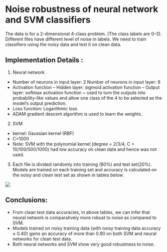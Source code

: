# Noise robustness of neural network and SVM classifiers
The data is for a 2-dimensional 4-class problem. (The class labels are 0–3). Different files have different level of noise in labels. We need to train classifiers using the noisy data and test it on clean data.
## Implementation Details :
1. Neural network
  * Number of neurons in input layer: 2
    Number of neurons in input layer: 8
  * Activation function
    – Hidden layer: sigmoid activation function
    – Output layer: softmax activation function
      ~ used to turn the outputs into probability-like values and allow one class of the 4 to be selected as the model’s output prediction.
  * Loss function: Logarithmic loss
  * ADAM gradient descent algorithm is used to learn the weights.
2. SVM
  * kernel: Gaussian kernel (RBF)
  * C=1000
  * Note: SVM with the polynomial kernel (degree = 2/3/4, C = 10/100/500/1000) had low accuracy on clean data and hence was not used.
3. Each file is divided randomly into training (80%) and test set(20%). Models are trained on each training set and accuracy is calculated on the noisy and clean test set as shown in tables below.

![](https://i.imgur.com/BOLTfAB.jpg)

## Conclusions:
  * From clean test data accuracies, in above tables, we can infer that neural network is comparatively more robust to noise as compared to SVM.
  * Models trained on noisy training data (with noisy training data accuracy ≈ 0.40) gains an accuracy of more than 0.90 on both SVM and neural networks for clean test data.
  * Both neural networks and SVM show very good robustness to noise.

